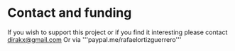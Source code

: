 # Contact and funding 
If you wish to support this project or if you find it interesting 
please contact dirakx@gmail.com
Or via '''paypal.me/rafaelortizguerrero'''


